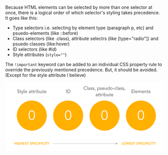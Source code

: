 Because HTML elements can be selected by more than one selector at once, there is a logical order of which selector's styling takes precedence. It goes like this:

* Type selectors i.e. selecting by element type (paragraph p, etc) and psuedo-elements (like ::before)
* Class selectors (like .class), attribute selectrs (like [type="radio"]) and psuedo classes (like:hover)
* ID selectors (like #id)
* Style attributes (`style=""`)

The `!important` keyword can be added to an individual CSS property rule to override the previously mentioned precedence. But, it should be avoided. (Except for the style attribute I believe)

![](css-specificity1.png)